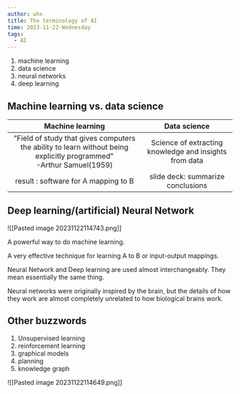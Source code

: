```yaml
---
author: whx
title: The terminology of AI
time: 2023-11-22-Wednesday
tags:
  - AI
---
```

1. machine learning
2. data science
3. neural networks
4. deep learning

## Machine learning vs. data science

|                                                     Machine learning                                                      |                      Data science                      |
|:-------------------------------------------------------------------------------------------------------------------------:|:------------------------------------------------------:|
| "Field of study that gives computers the ability to learn without being explicitly programmed" <br />-Arthur Samuel(1959) | Science of extracting knowledge and insights from data |
|                                           result : software for A mapping to B                                            |                       slide deck: summarize conclusions                     |
## Deep learning/(artificial) Neural Network

![[Pasted image 20231122114743.png]]

A powerful way to do machine learning.

A very effective technique for learning A to B or input-output mappings. 

Neural Network and Deep learning  are used almost interchangeably. They mean essentially the same thing.

Neural networks were originally inspired by the brain, but the details of how they work are almost completely unrelated to how biological brains work.

## Other buzzwords

1. Unsupervised learning
2. reinforcement learning
3. graphical models
4. planning
5. knowledge graph

![[Pasted image 20231122114649.png]]
